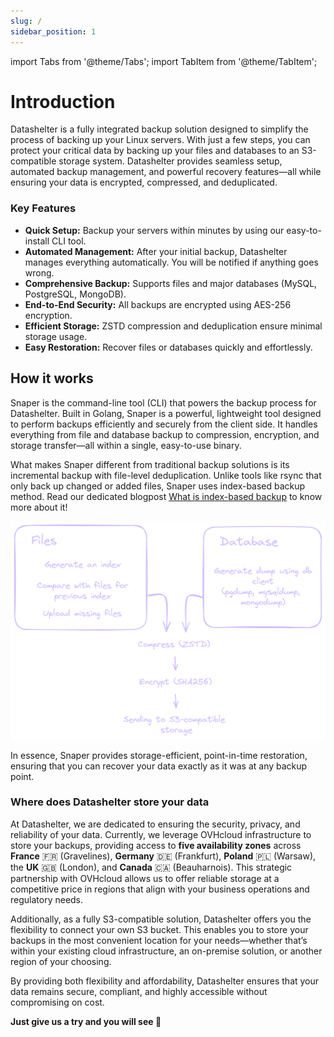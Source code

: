 ```yaml
---
slug: /
sidebar_position: 1
---
```


import Tabs from '@theme/Tabs';
import TabItem from '@theme/TabItem';

# Introduction

Datashelter is a fully integrated backup solution designed to simplify the process of backing up your Linux servers. With just a few steps, you can protect your critical data by backing up your files and databases to an S3-compatible storage system.
Datashelter provides seamless setup, automated backup management, and powerful recovery features—all while ensuring your data is encrypted, compressed, and deduplicated.

### Key Features
- **Quick Setup:** Backup your servers within minutes by using our easy-to-install CLI tool.
- **Automated Management:** After your initial backup, Datashelter manages everything automatically. You will be notified if anything goes wrong.
- **Comprehensive Backup:** Supports files and major databases (MySQL, PostgreSQL, MongoDB).
- **End-to-End Security:** All backups are encrypted using AES-256 encryption.
- **Efficient Storage:** ZSTD compression and deduplication ensure minimal storage usage.
- **Easy Restoration:** Recover files or databases quickly and effortlessly.

## How it works

Snaper is the command-line tool (CLI) that powers the backup process for Datashelter. Built in Golang, Snaper is a powerful, lightweight tool designed to perform backups efficiently and securely from the client side. It handles everything from file and database backup to compression, encryption, and storage transfer—all within a single, easy-to-use binary.

What makes Snaper different from traditional backup solutions is its incremental backup with file-level deduplication. Unlike tools like rsync that only back up changed or added files, Snaper uses index-based backup method. Read our dedicated blogpost [What is index-based backup](https://datashelter.tech/fr/blog/sauvegarde-index-based/) to know more about it!

![Snaper schema](assets/snaper_schema.png)

In essence, Snaper provides storage-efficient, point-in-time restoration, ensuring that you can recover your data exactly as it was at any backup point.


### Where does Datashelter store your data

At Datashelter, we are dedicated to ensuring the security, privacy, and reliability of your data. Currently, we leverage OVHcloud infrastructure to store your backups, providing access to **five availability zones** across **France** 🇫🇷 (Gravelines), **Germany** 🇩🇪 (Frankfurt), **Poland** 🇵🇱 (Warsaw), the **UK** 🇬🇧 (London), and **Canada** 🇨🇦 (Beauharnois). This strategic partnership with OVHcloud allows us to offer reliable storage at a competitive price in regions that align with your business operations and regulatory needs.

Additionally, as a fully S3-compatible solution, Datashelter offers you the flexibility to connect your own S3 bucket. This enables you to store your backups in the most convenient location for your needs—whether that’s within your existing cloud infrastructure, an on-premise solution, or another region of your choosing.

By providing both flexibility and affordability, Datashelter ensures that your data remains secure, compliant, and highly accessible without compromising on cost.

**Just give us a try and you will see 🚀**
